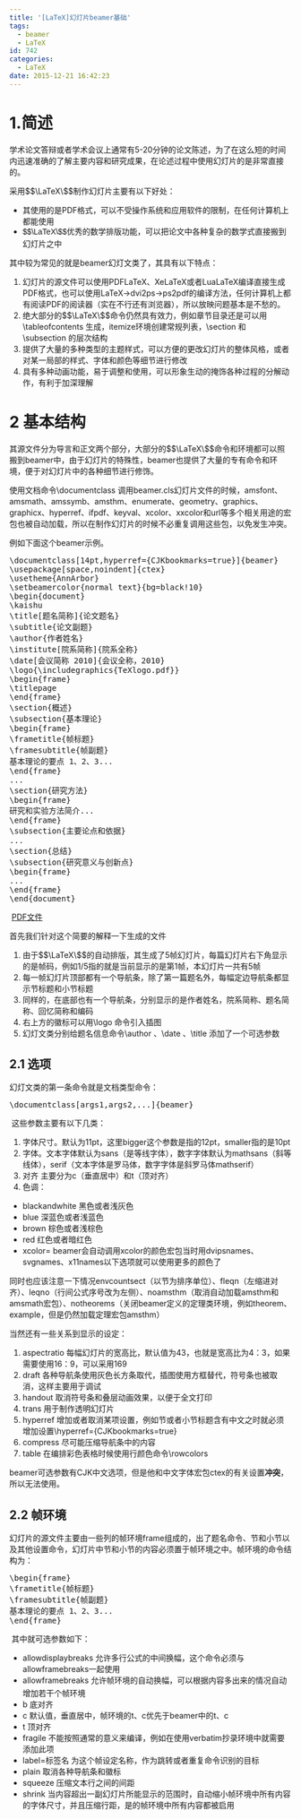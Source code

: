 ```yaml
---
title: '[LaTeX]幻灯片beamer基础'
tags:
  - beamer
  - LaTeX
id: 742
categories:
  - LaTeX
date: 2015-12-21 16:42:23
---
```


# 1.简述

学术论文答辩或者学术会议上通常有5-20分钟的论文陈述，为了在这么短的时间内迅速准确的了解主要内容和研究成果，在论述过程中使用幻灯片的是非常直接的。

采用$$\LaTeX\$$制作幻灯片主要有以下好处：

*   其使用的是PDF格式，可以不受操作系统和应用软件的限制，在任何计算机上都能使用
*   <span style="line-height: 1.42857; font-family: 'Microsoft YaHei', 微软雅黑, Raleway, sans-serif;">$$\LaTeX\$$优秀的数学排版功能，可以把论文中各种复杂的数学式直接搬到幻灯片之中</span>

其中较为常见的就是beamer幻灯文类了，其具有以下特点：

1.  幻灯片的源文件可以使用PDFLaTeX、XeLaTeX或者LuaLaTeX编译直接生成PDF格式，也可以使用LaTeX-&gt;dvi2ps-&gt;ps2pdf的编译方法，任何计算机上都有阅读PDF的阅读器（实在不行还有浏览器），所以放映问题基本是不愁的。
2.  绝大部分的$$\LaTeX\$$命令仍然具有效力，例如章节目录还是可以用<span class="lang:tex decode:true  crayon-inline ">\tableofcontents</span> 生成，itemize环境创建常规列表，<span class="lang:tex decode:true  crayon-inline ">\section</span> 和<span class="lang:default decode:true  crayon-inline ">\subsection</span> 的层次结构
3.  提供了大量的多种类型的主题样式，可以方便的更改幻灯片的整体风格，或者对某一局部的样式、字体和颜色等细节进行修改
4.  具有多种动画功能，易于调整和使用，可以形象生动的掩饰各种过程的分解动作，有利于加深理解

# 2 基本结构

其源文件分为导言和正文两个部分，大部分的$$\LaTeX\$$命令和环境都可以照搬到beamer中，由于幻灯片的特殊性，beamer也提供了大量的专有命令和环境，便于对幻灯片中的各种细节进行修饰。

使用文档命令<span class="lang:tex decode:true  crayon-inline ">\documentclass</span> 调用beamer.cls幻灯片文件的时候，amsfont、amsmath、amssymb、amsthm、enumerate、geometry、graphics、graphicx、hyperref、ifpdf、keyval、xcolor、xxcolor和url等多个相关用途的宏包也被自动加载，所以在制作幻灯片的时候不必重复调用这些包，以免发生冲突。

例如下面这个beamer示例。
<pre class="lang:tex decode:true">\documentclass[14pt,hyperref={CJKbookmarks=true}]{beamer}
\usepackage[space,noindent]{ctex}
\usetheme{AnnArbor}
\setbeamercolor{normal text}{bg=black!10}
\begin{document}
\kaishu
\title[题名简称]{论文题名}
\subtitle{论文副题}
\author{作者姓名}
\institute[院系简称]{院系全称}
\date[会议简称 2010]{会议全称，2010}
\logo{\includegraphics{TeXlogo.pdf}}
\begin{frame}
\titlepage
\end{frame}
\section{概述}
\subsection{基本理论}
\begin{frame}
\frametitle{帧标题}
\framesubtitle{帧副题}
基本理论的要点 1、2、3...
\end{frame}
...
\section{研究方法}
\begin{frame}
研究和实验方法简介...
\end{frame}
\subsection{主要论点和依据}
...
\section{总结}
\subsection{研究意义与创新点}
\begin{frame}
...
\end{frame}
\end{document}
</pre>

 [PDF文件](/wp-content/uploads/2015/12/13-1.pdf)

首先我们针对这个简要的解释一下生成的文件

1.  由于$$\LaTeX\$$的自动排版，其生成了5帧幻灯片，每篇幻灯片右下角显示的是帧码，例如1/5指的就是当前显示的是第1帧，本幻灯片一共有5帧
2.  每一帧幻灯片顶部都有一个导航条，除了第一篇题名外，每幅定边导航条都显示节标题和小节标题
3.  同样的，在底部也有一个导航条，分别显示的是作者姓名，院系简称、题名简称、回忆简称和编码
4.  右上方的徽标可以用<span class="lang:tex decode:true  crayon-inline ">\logo</span> 命令引入插图
5.  幻灯文类分别给题名信息命令<span class="lang:tex decode:true  crayon-inline ">\author</span> 、<span class="lang:tex decode:true  crayon-inline ">\date</span> 、<span class="lang:tex decode:true  crayon-inline ">\title</span> 添加了一个可选参数

## 2.1 选项

幻灯文类的第一条命令就是文档类型命令：
<pre class="lang:tex decode:true">\documentclass[args1,args2,...]{beamer}</pre>

 这些参数主要有以下几类：

1.  字体尺寸。默认为11pt，这里bigger这个参数是指的12pt，smaller指的是10pt
2.  字体。文本字体默认为sans（是等线字体），数字字体默认为mathsans（斜等线体），serif（文本字体是罗马体，数字字体是斜罗马体mathserif）
3.  对齐 主要分为c（垂直居中）和t（顶对齐）
4.  色调：

*   blackandwhite 黑色或者浅灰色
*   blue 深蓝色或者浅蓝色
*   brown 棕色或者浅棕色
*   red 红色或者暗红色
*   xcolor= beamer会自动调用xcolor的颜色宏包当时用dvipsnames、svgnames、x11names以下选项就可以使用更多的颜色了

同时也应该注意一下情况envcountsect（以节为排序单位）、fleqn（左缩进对齐）、leqno（行间公式序号改为左侧）、noamsthm（取消自动加载amsthm和amsmath宏包）、notheorems（关闭beamer定义的定理类环境，例如theorem、example，但是仍然加载定理宏包amsthm）

当然还有一些关系到显示的设定：

1.  aspectratio 每幅幻灯片的宽高比，默认值为43，也就是宽高比为4：3，如果需要使用16：9，可以采用169
2.  draft 各种导航条使用灰色长方条取代，插图使用方框替代，符号条也被取消，这样主要用于调试
3.  handout 取消符号条和叠层动画效果，以便于全文打印
4.  trans 用于制作透明幻灯片
5.  hyperref 增加或者取消某项设置，例如节或者小节标题含有中文之时就必须增加设置<span class="lang:tex decode:true  crayon-inline ">\hyperref={CJKbookmarks=true}</span> 
6.  compress 尽可能压缩导航条中的内容
7.  table 在编排彩色表格时候使用行颜色命令<span class="lang:tex decode:true  crayon-inline ">\rowcolors</span>

beamer可选参数有CJK中文选项，但是他和中文字体宏包ctex的有关设置**冲突**，所以无法使用。

## 2.2 帧环境

幻灯片的源文件主要由一些列的帧环境frame组成的，出了题名命令、节和小节以及其他设置命令，幻灯片中节和小节的内容必须置于帧环境之中。帧环境的命令结构为：
<pre class="lang:tex decode:true">\begin{frame}
\frametitle{帧标题}
\framesubtitle{帧副题}
基本理论的要点 1、2、3...
\end{frame}</pre>

 其中就可选参数如下：

*   allowdisplaybreaks 允许多行公式的中间换幅，这个命令必须与allowframebreaks一起使用
*   <span style="line-height: 22.8571px;">allowframebreaks 允许帧环境的自动换幅，可以根据内容多出来的情况自动增加若干个帧环境</span>
*   b 底对齐
*   c 默认值，垂直居中，帧环境的t、c优先于beamer中的t、c
*   t 顶对齐
*   fragile 不能按照通常的意义来编译，例如在使用verbatim抄录环境中就需要添加此项
*   label=标签名 为这个帧设定名称，作为跳转或者重复命令识别的目标
*   plain 取消各种导航条和徽标
*   squeeze 压缩文本行之间的间距
*   shrink 当内容超出一副幻灯片所能显示的范围时，自动缩小帧环境中所有内容的字体尺寸，并且压缩行距，是的帧环境中所有内容都被启用